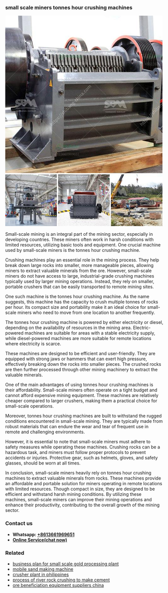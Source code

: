 <h3>small scale miners tonnes hour crushing machines</h3><img src='1708498358.jpg' alt=''><p>Small-scale mining is an integral part of the mining sector, especially in developing countries. These miners often work in harsh conditions with limited resources, utilizing basic tools and equipment. One crucial machine used by small-scale miners is the tonnes hour crushing machine.</p><p>Crushing machines play an essential role in the mining process. They help break down large rocks into smaller, more manageable pieces, allowing miners to extract valuable minerals from the ore. However, small-scale miners do not have access to large, industrial-grade crushing machines typically used by larger mining operations. Instead, they rely on smaller, portable crushers that can be easily transported to remote mining sites.</p><p>One such machine is the tonnes hour crushing machine. As the name suggests, this machine has the capacity to crush multiple tonnes of rocks per hour. Its compact size and portability make it an ideal choice for small-scale miners who need to move from one location to another frequently.</p><p>The tonnes hour crushing machine is powered by either electricity or diesel, depending on the availability of resources in the mining area. Electric-powered machines are suitable for areas with a stable electricity supply, while diesel-powered machines are more suitable for remote locations where electricity is scarce.</p><p>These machines are designed to be efficient and user-friendly. They are equipped with strong jaws or hammers that can exert high pressure, effectively breaking down the rocks into smaller pieces. The crushed rocks are then further processed through other mining machinery to extract the valuable minerals.</p><p>One of the main advantages of using tonnes hour crushing machines is their affordability. Small-scale miners often operate on a tight budget and cannot afford expensive mining equipment. These machines are relatively cheaper compared to larger crushers, making them a practical choice for small-scale operations.</p><p>Moreover, tonnes hour crushing machines are built to withstand the rugged conditions encountered in small-scale mining. They are typically made from robust materials that can endure the wear and tear of frequent use in remote and challenging environments.</p><p>However, it is essential to note that small-scale miners must adhere to safety measures while operating these machines. Crushing rocks can be a hazardous task, and miners must follow proper protocols to prevent accidents or injuries. Protective gear, such as helmets, gloves, and safety glasses, should be worn at all times.</p><p>In conclusion, small-scale miners heavily rely on tonnes hour crushing machines to extract valuable minerals from rocks. These machines provide an affordable and portable solution for miners operating in remote locations with limited resources. Though compact in size, they are designed to be efficient and withstand harsh mining conditions. By utilizing these machines, small-scale miners can improve their mining operations and enhance their productivity, contributing to the overall growth of the mining sector.</p><h3>Contact us</h3><ul><li><strong>Whatsapp:&nbsp;<a href="https://wa.me/8613661969651">+8613661969651</a></strong></li><li><a href="https://swt.shibang-china.com/?git&amp;zhl&amp;small scale miners tonnes hour crushing machines"><strong>Online Service(chat now)</strong></a></li></ul><h3>Related</h3><ul><li><a href='business plan for small scale gold processing plant.md'>business plan for small scale gold processing plant</a></li><li><a href='mobile sand making machine.md'>mobile sand making machine</a></li><li><a href='crusher plant in philippines.md'>crusher plant in philippines</a></li><li><a href='process of river rock crushing to make cement.md'>process of river rock crushing to make cement</a></li><li><a href='ore beneficiation equipment suppliers china.md'>ore beneficiation equipment suppliers china</a></li></ul>